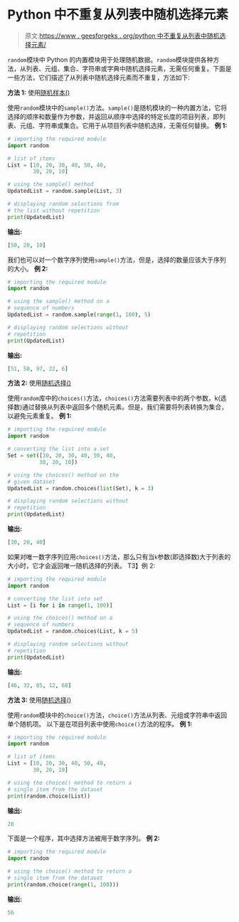 # Python 中不重复从列表中随机选择元素

> 原文:[https://www . geesforgeks . org/python 中不重复从列表中随机选择元素/](https://www.geeksforgeeks.org/randomly-select-elements-from-list-without-repetition-in-python/)

`random`模块中 Python 的内置模块用于处理随机数据。`random`模块提供各种方法，从列表、元组、集合、字符串或字典中随机选择元素，无需任何重复。下面是一些方法，它们描述了从列表中随机选择元素而不重复，方法如下:

**方法 1:** 使用[随机样本()](https://www.geeksforgeeks.org/python-random-sample-function/)

使用`random`模块中的`sample()`方法。`sample()`是随机模块的一种内置方法，它将选择的顺序和数量作为参数，并返回从顺序中选择的特定长度的项目列表，即列表、元组、字符串或集合。它用于从项目列表中随机选择，无需任何替换。
**例 1:**

```py
# importing the required module
import random

# list of items
List = [10, 20, 30, 40, 50, 40,
        30, 20, 10]

# using the sample() method
UpdatedList = random.sample(List, 3)

# displaying random selections from 
# the list without repetition
print(UpdatedList)
```

**输出:**

```py
[50, 20, 10]

```

我们也可以对一个数字序列使用`sample()`方法，但是，选择的数量应该大于序列的大小。
**例 2:**

```py
# importing the required module
import random

# using the sample() method on a
# sequence of numbers
UpdatedList = random.sample(range(1, 100), 5)

# displaying random selections without
# repetition
print(UpdatedList)
```

**输出:**

```py
[51, 50, 97, 22, 6]

```

**方法 2:** 使用[随机选择()](https://www.geeksforgeeks.org/random-choices-method-in-python/)

使用`random`库中的`choices()`方法，`choices()`方法需要列表中的两个参数，k(选择数)通过替换从列表中返回多个随机元素。但是，我们需要将列表转换为集合，以避免元素重复。
**例 1:**

```py
# importing the required module
import random

# converting the list into a set
Set = set([10, 20, 30, 40, 50, 40,
          30, 20, 10])

# using the choices() method on the 
# given dataset
UpdatedList = random.choices(list(Set), k = 3)

# displaying random selections without 
# repetition
print(UpdatedList)
```

**输出:**

```py
[30, 20, 40]

```

如果对唯一数字序列应用`choices()`方法，那么只有当`k`参数(即选择数)大于列表的大小时，它才会返回唯一随机选择的列表。
T3】例 2:

```py
# importing the required module
import random

# converting the list into set
List = [i for i in range(1, 100)]

# using the choices() method on a
# sequence of numbers
UpdatedList = random.choices(List, k = 5)

# displaying random selections without
# repetition
print(UpdatedList)
```

**输出:**

```py
[46, 32, 85, 12, 68]

```

**方法 3:** 使用[随机选择()](https://www.geeksforgeeks.org/python-numbers-choice-function/)

使用`random`模块中的`choice()`方法，`choice()`方法从列表、元组或字符串中返回单个随机项。
以下是在项目列表中使用`choice()`方法的程序。
**例 1:**

```py
# importing the required module
import random

# list of items
List = [10, 20, 30, 40, 50, 40, 
        30, 20, 10]

# using the choice() method to return a
# single item from the dataset
print(random.choice(List))
```

**输出:**

```py
20

```

下面是一个程序，其中选择方法被用于数字序列。
**例 2:**

```py
# importing the required module
import random

# using the choice() method to return a
# single item from the dataset
print(random.choice(range(1, 100)))
```

**输出:**

```py
56
```